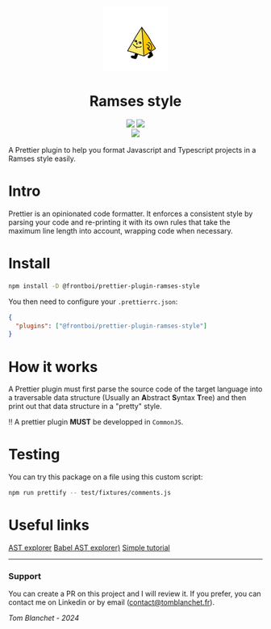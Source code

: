 <div align='center'>
    <img src="doc/pyramid.webp" height="128">
    <h1 align='center'>Ramses style</h1>
</div>

<div align="center">
    <img src=https://img.shields.io/badge/Created_by-Tom_Blanchet-blue?color=FED205&style=for-the-badge>
    <img src=https://img.shields.io/badge/Maintained%20%3F-yes-green.svg?style=for-the-badge>
</div>
 
<div align="center">
    <a href='https://www.google.com/url?sa=t&rct=j&q=&esrc=s&source=web&cd=&cad=rja&uact=8&ved=2ahUKEwiFmq2GueKEAxXf_7sIHcONCvcQFnoECBEQAQ&url=https%3A%2F%2Ffr.linkedin.com%2Fin%2Ftom-blanchet&usg=AOvVaw2NyolXUeo7ja8PpF4VNmHt&opi=89978449'>
    <img src=https://img.shields.io/badge/Tom_Blanchet-0077B5?logo=linkedin&logoColor=white&style=for-the-badge>
    </a>
</div>

A Prettier plugin to help you format Javascript and Typescript projects in a Ramses style easily.

# Intro

Prettier is an opinionated code formatter. It enforces a consistent style by parsing your code and re-printing it with its own rules that take the maximum line length into account, wrapping code when necessary.

# Install

```sh
npm install -D @frontboi/prettier-plugin-ramses-style
```

You then need to configure your `.prettierrc.json`:

```json
{
  "plugins": ["@frontboi/prettier-plugin-ramses-style"]
}
```

# How it works

A Prettier plugin must first parse the source code of the target language
into a traversable data structure (Usually an **A**bstract **S**yntax **T**ree)
and then print out that data structure in a "pretty" style.

‼️ A prettier plugin **MUST** be developped in `CommonJS`.

# Testing

You can try this package on a file using this custom script:
```sh
npm run prettify -- test/fixtures/comments.js
```

# Useful links

[AST explorer](https://astexplorer.net)
[Babel AST explorer)](https://ast.sxzz.moe)
[Simple tutorial](https://medium.com/@fvictorio/how-to-write-a-plugin-for-prettier-a0d98c845e70)

---

### Support

You can create a PR on this project and I will review it.
If you prefer, you can contact me on Linkedin or by email (contact@tomblanchet.fr).

_Tom Blanchet - 2024_
